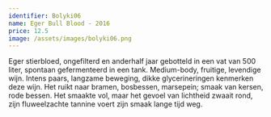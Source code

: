 ```yaml
---
identifier: Bolyki06
name: Eger Bull Blood - 2016
price: 12.5
image: /assets/images/bolyki06.png
---
```

Eger stierbloed, ongefilterd en anderhalf jaar gebotteld in een vat van 500 liter,
spontaan gefermenteerd in een tank. Medium-body, fruitige, levendige wijn. Intens
paars, langzame beweging, dikke glycerineringen kenmerken deze wijn. Het ruikt naar
bramen, bosbessen, marsepein; smaak van kersen, rode bessen. Het smaakte vol,
maar het gevoel van lichtheid zwaait rond, zijn fluweelzachte tannine voert zijn smaak
lange tijd weg.
